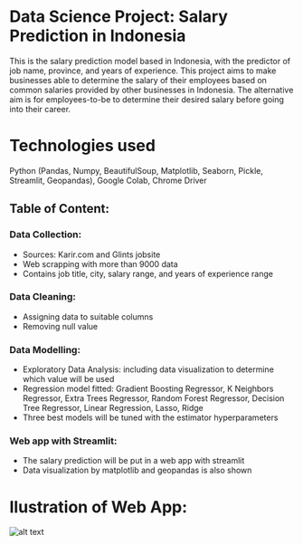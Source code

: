 # Data Science Project: Salary Prediction in Indonesia
This is the salary prediction model based in Indonesia, with the predictor of job name, province, and years of experience. This project aims to make businesses able to determine the salary of their employees based on common salaries provided by other businesses in Indonesia. The alternative aim is for employees-to-be to determine their desired salary before going into their career.

# Technologies used
Python (Pandas, Numpy, BeautifulSoup, Matplotlib, Seaborn, Pickle, Streamlit, Geopandas), Google Colab, Chrome Driver

## Table of Content:
### Data Collection:
  - Sources: Karir.com and Glints jobsite 
  - Web scrapping with more than 9000 data
  - Contains job title, city, salary range, and years of experience range
### Data Cleaning:
  - Assigning data to suitable columns
  - Removing null value
### Data Modelling:
  - Exploratory Data Analysis: including data visualization to determine which value will be used
  - Regression model fitted: Gradient Boosting Regressor, K Neighbors Regressor, Extra Trees Regressor, Random Forest Regressor, Decision Tree Regressor, Linear Regression, Lasso, Ridge
  - Three best models will be tuned with the estimator hyperparameters
### Web app with Streamlit:
  - The salary prediction will be put in a web app with streamlit
  - Data visualization by matplotlib and geopandas is also shown

# Ilustration of Web App:
![alt text]([http://url/to/img.png](https://github.com/cindysuyitno/Salary-Prediction-in-Indonesia/blob/main/screenshoot1.jpg))
